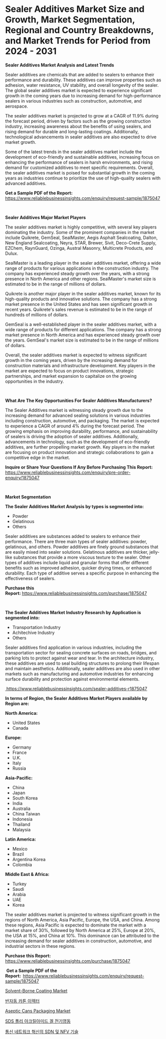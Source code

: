 <p><h1>Sealer Additives Market Size and Growth, Market Segmentation, Regional and Country Breakdowns, and Market Trends for Period from 2024 -  2031</h1></p><p><strong>Sealer Additives Market Analysis and Latest Trends</strong></p>
<p><p>Sealer additives are chemicals that are added to sealers to enhance their performance and durability. These additives can improve properties such as adhesion, water resistance, UV stability, and overall longevity of the sealer. The global sealer additives market is expected to experience significant growth in the coming years due to increasing demand for high-performance sealers in various industries such as construction, automotive, and aerospace.</p><p>The sealer additives market is projected to grow at a CAGR of 11.9% during the forecast period, driven by factors such as the growing construction industry, increasing awareness about the benefits of using sealers, and rising demand for durable and long-lasting coatings. Additionally, technological advancements in sealer additives are also expected to drive market growth.</p><p>Some of the latest trends in the sealer additives market include the development of eco-friendly and sustainable additives, increasing focus on enhancing the performance of sealers in harsh environments, and rising demand for customized additives to meet specific requirements. Overall, the sealer additives market is poised for substantial growth in the coming years as industries continue to prioritize the use of high-quality sealers with advanced additives.</p></p>
<p><strong>Get a Sample PDF of the Report:&nbsp;</strong> <a href="https://www.reliablebusinessinsights.com/enquiry/request-sample/1875047">https://www.reliablebusinessinsights.com/enquiry/request-sample/1875047</a></p>
<p>&nbsp;</p>
<p><strong>Sealer Additives Major Market Players</strong></p>
<p><p>The sealer additives market is highly competitive, with several key players dominating the industry. Some of the prominent companies in the market include Quikrete, GemSeal, SealMaster, Aegis Asphalt Sealcoating, Dalton, New England Sealcoating, Neyra, STAR, Brewer, Sivit, Deco-Crete Supply, EZChem, RaynGuard, Ozinga, Austral Masonry, Multicrete Products, and Dulux.</p><p>SealMaster is a leading player in the sealer additives market, offering a wide range of products for various applications in the construction industry. The company has experienced steady growth over the years, with a strong presence in North America and other regions. SealMaster's market size is estimated to be in the range of millions of dollars.</p><p>Quikrete is another major player in the sealer additives market, known for its high-quality products and innovative solutions. The company has a strong market presence in the United States and has seen significant growth in recent years. Quikrete's sales revenue is estimated to be in the range of hundreds of millions of dollars.</p><p>GemSeal is a well-established player in the sealer additives market, with a wide range of products for different applications. The company has a strong market presence in North America and has experienced steady growth over the years. GemSeal's market size is estimated to be in the range of millions of dollars.</p><p>Overall, the sealer additives market is expected to witness significant growth in the coming years, driven by the increasing demand for construction materials and infrastructure development. Key players in the market are expected to focus on product innovations, strategic partnerships, and market expansion to capitalize on the growing opportunities in the industry.</p></p>
<p>&nbsp;</p>
<p><strong>What Are The Key Opportunities For Sealer Additives Manufacturers?</strong></p>
<p><p>The Sealer Additives market is witnessing steady growth due to the increasing demand for advanced sealing solutions in various industries including construction, automotive, and packaging. The market is expected to experience a CAGR of around 4% during the forecast period. The growing emphasis on improving durability, performance, and sustainability of sealers is driving the adoption of sealer additives. Additionally, advancements in technology, such as the development of eco-friendly additives, are further propelling market growth. Key players in the market are focusing on product innovation and strategic collaborations to gain a competitive edge in the market.</p></p>
<p><strong>Inquire or Share Your Questions If Any Before Purchasing This Report:</strong> <a href="https://www.reliablebusinessinsights.com/enquiry/pre-order-enquiry/1875047">https://www.reliablebusinessinsights.com/enquiry/pre-order-enquiry/1875047</a></p>
<p>&nbsp;</p>
<p><strong>Market Segmentation</strong></p>
<p><strong>The Sealer Additives Market Analysis by types is segmented into:</strong></p>
<p><ul><li>Powder</li><li>Gelatinous</li><li>Others</li></ul></p>
<p><p>Sealer additives are substances added to sealers to enhance their performance. There are three main types of sealer additives: powder, gelatinous, and others. Powder additives are finely ground substances that are easily mixed into sealer solutions. Gelatinous additives are thicker, jelly-like substances that provide a more viscous texture to the sealer. Other types of additives include liquid and granular forms that offer different benefits such as improved adhesion, quicker drying times, or enhanced durability. Each type of additive serves a specific purpose in enhancing the effectiveness of sealers.</p></p>
<p><strong>Purchase this Report:&nbsp;</strong><a href="https://www.reliablebusinessinsights.com/purchase/1875047">https://www.reliablebusinessinsights.com/purchase/1875047</a></p>
<p>&nbsp;</p>
<p><strong>The Sealer Additives Market Industry Research by Application is segmented into:</strong></p>
<p><ul><li>Transportation Industry</li><li>Achitechive Industry</li><li>Others</li></ul></p>
<p><p>Sealer additives find application in various industries, including the transportation sector for sealing concrete surfaces on roads, bridges, and parking lots to protect against wear and tear. In the architecture industry, these additives are used to seal building structures to prolong their lifespan and maintain aesthetics. Additionally, sealer additives are also used in other markets such as manufacturing and automotive industries for enhancing surface durability and protection against environmental elements.</p></p>
<p><a href="https://www.reliablebusinessinsights.com/sealer-additives-r1875047">&nbsp;https://www.reliablebusinessinsights.com/sealer-additives-r1875047</a></p>
<p><strong>In terms of Region, the Sealer Additives Market Players available by Region are:</strong></p>
<p>
    <p> <strong> North America: </strong>
        <ul>
            <li>United States</li>
            <li>Canada</li>
        </ul>
        </p> 
    <p> <strong> Europe: </strong>
        <ul>
            <li>Germany</li>
            <li>France</li>
            <li>U.K.</li>
            <li>Italy</li>
            <li>Russia</li>
        </ul>
        </p> 
    <p> <strong> Asia-Pacific: </strong>
        <ul>
            <li>China</li>
            <li>Japan</li>
            <li>South Korea</li>
            <li>India</li>
            <li>Australia</li>
            <li>China Taiwan</li>
            <li>Indonesia</li>
            <li>Thailand</li>
            <li>Malaysia</li>
        </ul>
        </p> 
    <p> <strong> Latin America: </strong>
        <ul>
            <li>Mexico</li>
            <li>Brazil</li>
            <li>Argentina Korea</li>
            <li>Colombia</li>
        </ul>
        </p> 
    <p> <strong> Middle East & Africa: </strong>
        <ul>
            <li>Turkey</li>
            <li>Saudi</li>
            <li>Arabia</li>
            <li>UAE</li>
            <li>Korea</li>
        </ul>
    </p>
    </p>
<p><p>The sealer additives market is projected to witness significant growth in the regions of North America, Asia Pacific, Europe, the USA, and China. Among these regions, Asia Pacific is expected to dominate the market with a market share of 30%, followed by North America at 25%, Europe at 20%, the USA at 15%, and China at 10%. This dominance can be attributed to the increasing demand for sealer additives in construction, automotive, and industrial sectors in these regions.</p></p>
<p><strong>Purchase this Report: </strong><a href="https://www.reliablebusinessinsights.com/purchase/1875047">https://www.reliablebusinessinsights.com/purchase/1875047</a></p>
<p>&nbsp;<strong>Get a Sample PDF of the Report:&nbsp;&nbsp;</strong><a href="https://www.reliablebusinessinsights.com/enquiry/request-sample/1875047">https://www.reliablebusinessinsights.com/enquiry/request-sample/1875047</a></p>
<p><strong></strong></p>
<p><p><a href="https://github.com/Krdamani25/Market-Research-Report-List-1/blob/main/solvent-borne-coating-market.md">Solvent-Borne Coating Market</a></p><p><a href="https://medium.com/@constantinvon/1-semi-automatic-carton-erector-%EC%8B%9C%EC%9E%A5-%EC%A0%90%EC%9C%A0%EC%9C%A8-%EB%B0%8F-%EC%83%88%EB%A1%9C%EC%9A%B4-%ED%8A%B8%EB%A0%8C%EB%93%9C-%EB%B6%84%EC%84%9D-%EC%9C%A0%ED%98%95-%EC%9D%91%EC%9A%A9-%EC%B5%9C%EC%A2%85-%EC%82%AC%EC%9A%A9-%EB%B0%8F-2024%EB%85%84%EB%B6%80%ED%84%B0-2031%EB%85%84%EA%B9%8C%EC%A7%80%EC%9D%98-%EC%98%88%EC%B8%A1%EC%9D%84-%ED%86%B5%ED%95%B4-dbc51c65c783">반자동 카톤 이렉터</a></p><p><a href="https://github.com/alexcrou8/Market-Research-Report-List-1/blob/main/aseptic-cans-packaging-market.md">Aseptic Cans Packaging Market</a></p><p><a href="https://github.com/chupp85/Market-Research-Report-List-1/blob/main/7392219144803.md">SDS 폴리 아크릴아미드 겔 전기영동</a></p><p><a href="https://github.com/JackieFauhey9089475/Market-Research-Report-List-2/blob/main/1346688144802.md">통신 네트워크 혁신의 SDN 및 NFV 기술</a></p></p>